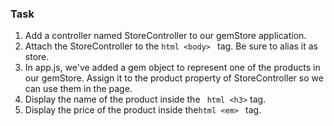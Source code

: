 ### Task

1. Add a controller named StoreController to our gemStore application.
2. Attach the StoreController to the ```html <body> ``` tag. Be sure to alias it as store.
3. In app.js, we've added a gem object to represent one of the products in our gemStore. Assign it to the product property of StoreController so we can use them in the page.
4. Display the name of the product inside the ``` html <h3>``` tag.
5. Display the price of the product inside the```html <em> ``` tag.